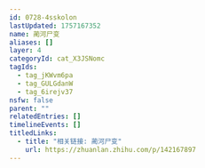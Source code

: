 ```yaml
---
id: 0728-4sskolon
lastUpdated: 1757167352
name: 蔺河尸变
aliases: []
layer: 4
categoryId: cat_X3JSNomc
tagIds:
  - tag_jKWvm6pa
  - tag_GULGdanW
  - tag_6irejv37
nsfw: false
parent: ""
relatedEntries: []
timelineEvents: []
titledLinks:
  - title: "相关链接: 蔺河尸变"
    url: https://zhuanlan.zhihu.com/p/142167897
---
```


